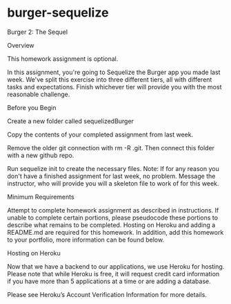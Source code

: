 # burger-sequelize
Burger 2: The Sequel


Overview

This homework assignment is optional. 

In this assignment, you're going to Sequelize the Burger app you made last week. We've split this exercise into three different tiers, all with different tasks and expectations. Finish whichever tier will provide you with the most reasonable challenge.


Before you Begin


Create a new folder called sequelizedBurger

Copy the contents of your completed assignment from last week.


Remove the older git connection with rm -R .git. 
Then connect this folder with a new github repo.


Run sequelize init to create the necessary files.
Note: If for any reason you don't have a finished assignment for last week, no problem. Message the instructor, who will provide you will a skeleton file to work of for this week.

Minimum Requirements

Attempt to complete homework assignment as described in instructions. If unable to complete certain portions, please pseudocode these portions to describe what remains to be completed. Hosting on Heroku and adding a README.md are required for this homework. In addition, add this homework to your portfolio, more information can be found below.




Hosting on Heroku

Now that we have a backend to our applications, we use Heroku for hosting. Please note that while Heroku is free, it will request credit card information if you have more than 5 applications at a time or are adding a database. 

Please see Heroku’s Account Verification Information for more details. 

